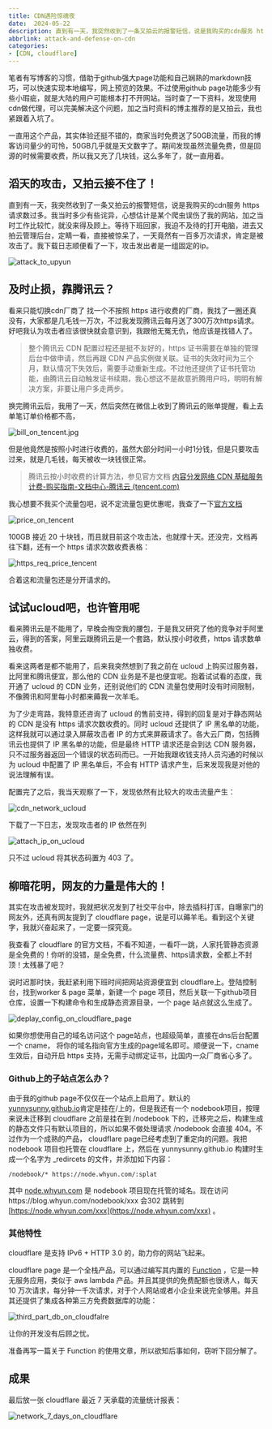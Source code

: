 ```yaml
---
title: CDN遇险惊魂夜
date:  2024-05-22
description: 直到有一天，我突然收到了一条又拍云的报警短信，说是我购买的cdn服务 https 请求数过多。我当时多少有些诧异，心想估计是某个爬虫误伤了我的网站，加之当时工作比较忙，就没来得及顾上。等待下班回家，我迫不及待的打开电脑，进去又拍云管理后台，定睛一看，直接被惊呆了，一天竟然有一百多万次请求，肯定是被攻击了。
abbrlink: attack-and-defense-on-cdn
categories:
- [CDN, cloudflare]
---
```


笔者有写博客的习惯，借助于github强大page功能和自己娴熟的markdown技巧，可以快速实现本地编写，网上预览的效果。不过使用github page功能多少有些小瑕疵，就是大陆的用户可能根本打不开网站。当时查了一下资料，发现使用cdn做代理，可以完美解决这个问题，加之当时资料的博主推荐的是又拍云，我也紧跟着入坑了。

一直用这个产品，其实体验还挺不错的，商家当时免费送了50GB流量，而我的博客访问量少的可怜，50GB几乎就是天文数字了。期间发现虽然流量免费，但是回源的时候需要收费，所以我又充了几块钱，这么多年了，就一直用着。

## 滔天的攻击，又拍云接不住了！

直到有一天，我突然收到了一条又拍云的报警短信，说是我购买的cdn服务 https 请求数过多。我当时多少有些诧异，心想估计是某个爬虫误伤了我的网站，加之当时工作比较忙，就没来得及顾上。等待下班回家，我迫不及待的打开电脑，进去又拍云管理后台，定睛一看，直接被惊呆了，一天竟然有一百多万次请求，肯定是被攻击了。我下载日志顺便看了一下，攻击发出者是一组固定的ip。

![attack_to_upyun](images/attack_to_upyun.png)

## 及时止损，靠腾讯云？

看来只能切换cdn厂商了 找一个不按照 https 进行收费的厂商，我找了一圈还真没有，大家都是几毛钱一万次，不过我发现腾讯云每月送了300万次https请求。好吧我认为攻击者应该很快就会意识到，我跟他无冤无仇，他应该是找错人了。

> 整个腾讯云 CDN 配置过程还是挺不友好的，https 证书需要在单独的管理后台中做申请，然后再跟 CDN 产品实例做关联。证书的失效时间为三个月，默认情况下失效后，需要手动重新生成。不过他还提供了证书托管功能，由腾讯云自动触发证书续期，我心想这不是故意折腾用户吗，明明有解决方案，非要让用户多走两步。
> 

换完腾讯云后，我用了一天，然后突然在微信上收到了腾讯云的账单提醒，看上去单笔订单价格都不高，

![bill_on_tencent.jpg](images/bill_on_tencent.jpg)

但是他竟然是按照小时进行收费的，虽然大部分时间一小时1分钱，但是只要攻击过来，就是几毛钱，每天被收一块钱很正常。

> 腾讯云按小时收费的计算方法，参见官方文档 [内容分发网络 CDN 基础服务计费-购买指南-文档中心-腾讯云 (tencent.com)](https://cloud.tencent.com/document/product/228/75562#.E8.AE.A1.E8.B4.B9.E6.96.B9.E5.BC.8F-.E6.B5.81.E9.87.8F.E5.B0.8F.E6.97.B6.E7.BB.93)
> 

我心想要不我买个流量包吧，说不定流量包更优惠呢，我查了一下[官方文档](https://cloud.tencent.com/document/product/228/60462)

![price_on_tencent](images/price_on_tencent.png)

100GB 接近 20 十块钱，而且就目前这个攻击法，也就撑十天。还没完，文档再往下翻，还有一个 https 请求次数收费表格：

![https_req_price_tencent](images/https_req_price_tencent.png)

合着这和流量包还是分开请求的。 

## 试试ucloud吧，也许管用呢

看来腾讯云是不能用了，早晚会掏空我的腰包，于是我又研究了他的竞争对手阿里云，得到的答案，阿里云跟腾讯云是一个套路，默认按小时收费，https 请求数单独收费。

看来这两者是都不能用了，后来我突然想到了我之前在 ucloud 上购买过服务器，比阿里和腾讯便宜，那么他的 CDN 业务是不是也便宜呢。抱着试试看的态度，我开通了 ucloud 的 CDN 业务，还别说他们的 CDN 流量包使用时没有时间限制，不像腾讯和阿里每小时都来薅我一次羊毛。

为了少走弯路，我特意还咨询了 ucloud 的售前支持，得到的回复是对于静态网站的 CDN 是没有 https 请求次数收费的。同时 ucloud 还提供了 IP 黑名单的功能，这样我就可以通过录入屏蔽攻击者 IP 的方式来屏蔽请求了。各大云厂商，包括腾讯云也提供了 IP 黑名单的功能，但是最终 HTTP 请求还是会到达 CDN 服务器，只不过服务器返回一个错误的状态码而已。一开始我跟收钱支持人员沟通的时候以为 ucloud 中配置了 IP 黑名单后，不会有 HTTP 请求产生，后来发现我是对他的说法理解有误。

配置完了之后，我当天观察了一下，发现依然有比较大的攻击流量产生：

![cdn_network_ucloud](images/cdn_network_ucloud.png)

下载了一下日志，发现攻击者的 IP 依然在列

![attach_ip_on_ucloud](images/attach_ip_on_ucloud.png)

只不过 ucloud 将其状态码置为 403 了。

## 柳暗花明，网友的力量是伟大的！

其实在攻击被发现时，我就把状况发到了社交平台中，除去插科打诨，自曝家门的网友外，还真有网友提到了 cloudflare page，说是可以薅羊毛。看到这个关键字，我就兴奋起来了，一定要一探究竟。

我查看了 cloudflare 的官方文档，不看不知道，一看吓一跳，人家托管静态资源是全免费的！你听的没错，是全免费，什么流量费、https请求数，全都上不封顶！太残暴了吧？

说时迟那时快，我赶紧利用下班时间把网站资源便宜到 cloudflare上。登陆控制台，找到worker & page 菜单，新建一个 page 项目，然后关联一下github项目仓库，设置一下构建命令和生成静态资源目录，一个 page 站点就这么生成了。

![deplay_config_on_cloudflare_page](images/deplay_config_on_cloudflare_page.png)

如果你想使用自己的域名访问这个 page站点，也超级简单，直接在dns后台配置一个 cname， 将你的域名指向官方生成的page域名即可。顺便说一下，cname生效后，自动开启 https 支持，无需手动绑定证书，比国内一众厂商省心多了。

### Github上的子站点怎么办？

由于我的github page不仅仅在一个站点上启用了。默认的 [yunnysunny.github.io](http://yunnysunny.github.io)肯定是挂在/上的，但是我还有一个 nodebook项目，按理来说未迁移到 cloudflare 之前是挂在到 /nodebook 下的，迁移完之后，构建生成的静态文件只有默认项目的，所以如果不做处理请求 /nodebook 会直接 404。不过作为一个成熟的产品， cloudflare page已经考虑到了重定向的问题。我把 nodebook 项目也托管在 cloudflare 上，然后在 yunnysunny.github.io 构建时生成一个名字为 _redircets 的文件，并添加如下内容：

```
/nodebook/* https://node.whyun.com/:splat 
```

其中 [node.whyun.com](http://node.whyun.com) 是 nodebook 项目现在托管的域名。现在访问https://blog.whyun.com/nodebook/xxx 会302 跳转到 [https://node.whyun.com/xxx](https://node.whyun.com/xxx) 。

### 其他特性

cloudflare 是支持 IPv6 + HTTP 3.0 的，助力你的网站飞起来。

cloudflare page 是一个全栈产品，可以通过编写其内置的 [Function](https://developers.cloudflare.com/pages/functions/) ，它是一种无服务应用，类似于 aws lambda 产品。并且其提供的免费配额也很诱人，每天 10 万次请求，每分钟一千次请求，对于个人网站或者小企业来说完全够用。并且其还提供了集成各种第三方免费数据库的功能：

![third_part_db_on_cloudfalre](images/third_part_db_on_cloudfalre.png)

让你的开发没有后顾之忧。

准备再写一篇关于 Function 的使用文章，所以欲知后事如何，窃听下回分解了。

## 成果

最后放一张 cloudflare 最近 7 天承载的流量统计报表：

![network_7_days_on_cloudflare](images/network_7_days_on_cloudflare.png)
